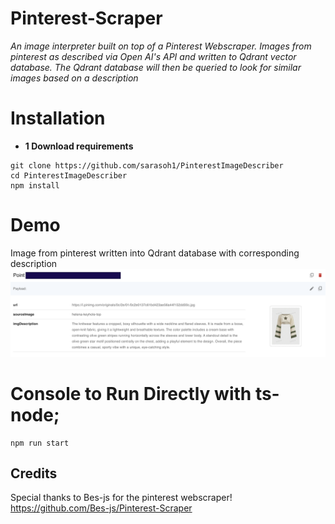 # Pinterest-Scraper

*An image interpreter built on top of a Pinterest Webscraper. Images from pinterest as described via Open AI's API and written to Qdrant vector database. The Qdrant database will then be queried to look for similar images based on a description*

# Installation
* **1 Download requirements**
```shell
git clone https://github.com/sarasoh1/PinterestImageDescriber
cd PinterestImageDescriber
npm install
```

# Demo
Image from pinterest written into Qdrant database with corresponding description
![alt text](image.png)


# Console to Run Directly with ts-node;
```shell
npm run start
```

## Credits
Special thanks to Bes-js for the pinterest webscraper!
https://github.com/Bes-js/Pinterest-Scraper
